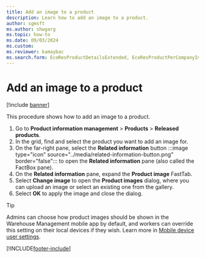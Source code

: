 ```yaml
--- 
title: Add an image to a product
description: Learn how to add an image to a product.
author: sgmsft
ms.author: shwgarg
ms.topic: how-to
ms.date: 09/03/2024
ms.custom:
ms.reviewer: kamaybac
ms.search.form: EcoResProductDetailsExtended, EcoResProductPerCompanyImagePart, EcoResProductImage, DocumentUpload
---
```


# Add an image to a product

[!include [banner](../../includes/banner.md)]

This procedure shows how to add an image to a product.

1. Go to **Product information management** \> **Products** \> **Released products**.
1. In the grid, find and select the product you want to add an image for.
1. On the far-right pane, select the **Related information** button :::image type="icon" source="../media/related-information-button.png" border="false"::: to open the **Related information** pane (also called the FactBox pane).
1. On the **Related information** pane, expand the **Product image** FastTab.
1. Select **Change image** to open the **Product images** dialog, where you can upload an image or select an existing one from the gallery.
1. Select **OK** to apply the image and close the dialog.

> [!TIP]
> Admins can choose how product images should be shown in the Warehouse Management mobile app by default, and workers can override this setting on their local devices if they wish. Learn more in [Mobile device user settings](../../warehousing/mobile-device-user-settings.md).

[!INCLUDE[footer-include](../../../includes/footer-banner.md)]